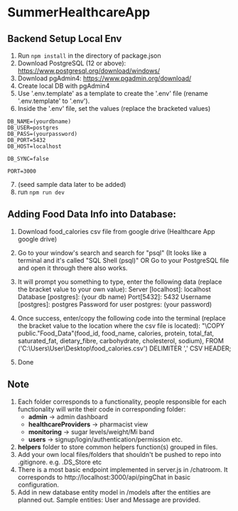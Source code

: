 # SummerHealthcareApp
## Backend Setup Local Env 

1. Run `npm install` in the directory of package.json
2. Download PostgreSQL (12 or above): https://www.postgresql.org/download/windows/
3. Download pgAdmin4: https://www.pgadmin.org/download/ 
4. Create local DB with pgAdmin4
5. Use '.env.template' as a template to create the '.env' file (rename '.env.template' to '.env').
6. Inside the '.env' file, set the values (replace the bracketed values)
```
DB_NAME=(yourdbname)
DB_USER=postgres
DB_PASS=(yourpassword)
DB_PORT=5432
DB_HOST=localhost

DB_SYNC=false

PORT=3000
```

7. (seed sample data later to be added)
8. run `npm run dev`


## Adding Food Data Info into Database:
1. Download food_calories csv file from google drive (Healthcare App google drive)

2. Go to your window's search and search for "psql" (It looks like a terminal and it's called "SQL Shell (psql)" OR
Go to your PostgreSQL file and open it through there also works.

3. It will prompt you something to type, enter the following data (replace the bracket value to your own value):
Server [localhost]: localhost
Database [postgres]: (your db name)
Port[5432]: 5432
Username [postgres]: postgres
Password for user postgres: (your password)

4. Once success, enter/copy the following code into the terminal (replace the bracket value to the location where the csv file is located):
"\COPY public."Food_Data"(food_id, food_name, calories, protein, total_fat, saturated_fat, dietary_fibre, carbohydrate, cholesterol, sodium), FROM ('C:\Users\User\Desktop\food_calories.csv') DELIMITER ',' CSV HEADER;

5. Done


## Note
1. Each folder corresponds to a functionality, people responsible for each functionality will write their code in corresponding folder:
    - **admin** -> admin dashboard
    - **healthcareProviders** -> pharmacist view
    - **monitoring** -> sugar levels/weight/Mi band 
    - **users** -> signup/login/authentication/permission
    etc.
2. **helpers** folder to store common helpers function(s) grouped in files.
3. Add your own local files/folders that shouldn't be pushed to repo into .gitignore. e.g. .DS_Store etc
4. There is a most basic endpoint implemented in server.js in /chatroom. It corresponds to http://localhost:3000/api/pingChat in basic configuration.
5. Add in new database entity model in /models after the entities are planned out. Sample entities: User and Message are provided.
